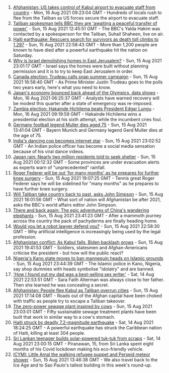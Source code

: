 1. [Afghanistan: US takes control of Kabul airport to evacuate staff from country](https://www.bbc.co.uk/news/world-asia-58227029) - Mon, 16 Aug 2021 09:23:04 GMT - Hundreds of locals rush to flee from the Taliban as US forces secure the airport to evacuate staff.
2. [Taliban spokesman tells BBC they are 'awaiting a peaceful transfer of power'](https://www.bbc.co.uk/news/world-asia-58220305) - Sun, 15 Aug 2021 12:45:51 GMT - The BBC's Yalda Hakim was contacted by a spokesperson for the Taliban, Suhail Shaheen, live on air.
3. [Haiti earthquake: Rescuers search for survivors as death toll climbs to 1,297](https://www.bbc.co.uk/news/world-latin-america-58222888) - Sun, 15 Aug 2021 22:58:43 GMT - More than 1,200 people are known to have died after a powerful earthquake hit the nation on Saturday.
4. [Why is Israel demolishing homes in East Jerusalem?](https://www.bbc.co.uk/news/world-middle-east-58201218) - Sun, 15 Aug 2021 23:01:17 GMT - Israel says the homes were built without planning permission and it is to try to keep East Jerusalem in order.
5. [Canada election: Trudeau calls snap summer campaign](https://www.bbc.co.uk/news/world-us-canada-58209031) - Sun, 15 Aug 2021 16:58:40 GMT - As Prime Minister Justin Trudeau goes to the polls two years early, here's what you need to know.
6. [Japan's economy bounced back ahead of the Olympics, data shows](https://www.bbc.co.uk/news/business-58227096) - Mon, 16 Aug 2021 06:25:37 GMT - Analysts have warned recovery will be modest this quarter after a state of emergency was re-imposed.
7. [Zambia election: Hakainde Hichilema beats President Edgar Lungu](https://www.bbc.co.uk/news/world-africa-58226695) - Mon, 16 Aug 2021 09:19:59 GMT - Hakainde Hichilema wins a presidential election at his sixth attempt, while the incumbent cries foul.
8. [Germany football legend Muller dies aged 75](https://www.bbc.co.uk/sport/football/58222495) - Sun, 15 Aug 2021 13:41:04 GMT - Bayern Munich and Germany legend Gerd Muller dies at the age of 75.
9. [India's dancing cop becomes internet star](https://www.bbc.co.uk/news/world-asia-india-58184026) - Sun, 15 Aug 2021 23:02:52 GMT - An Indian police officer has become a social media sensation because of his viral dance videos.
10. [Japan rain: Nearly two million residents told to seek shelter](https://www.bbc.co.uk/news/world-asia-58212803) - Sun, 15 Aug 2021 00:12:32 GMT - Some provinces are under evacuation alerts as experts warn of "unprecedented" rainfall.
11. [Roger Federer will be out 'for many months' as he prepares for further knee surgery](https://www.bbc.co.uk/sport/tennis/58223042) - Sun, 15 Aug 2021 19:07:25 GMT - Tennis great Roger Federer says he will be sidelined for "many months" as he prepares to have further knee surgery.
12. [Will Taliban take country back to past, asks John Simpson](https://www.bbc.co.uk/news/world-58224559) - Sun, 15 Aug 2021 18:01:56 GMT - What sort of nation will Afghanistan be after 2021, asks the BBC's world affairs editor John Simpson.
13. [There and back again: The epic adventures of China's wandering elephants](https://www.bbc.co.uk/news/world-asia-china-58196663) - Sun, 15 Aug 2021 23:41:23 GMT - After a mammoth journey across the country the pack of pachyderms are finally heading home.
14. [Would you let a robot lawyer defend you?](https://www.bbc.co.uk/news/business-58158820) - Sun, 15 Aug 2021 22:58:30 GMT - Why artificial intelligence is increasingly being used by the legal profession.
15. [Afghanistan conflict: As Kabul falls, Biden backlash grows](https://www.bbc.co.uk/news/world-us-canada-58224399) - Sun, 15 Aug 2021 19:41:53 GMT - Soldiers, statesmen and Afghan-Americans criticise the president - but how will the public react?
16. [Nigeria's Kano state moves to ban mannequin heads on Islamic grounds](https://www.bbc.co.uk/news/world-africa-58175709) - Sun, 15 Aug 2021 23:44:39 GMT - The Islamic police in Kano, Nigeria, say shop dummies with heads symbolise "idolatry" and are banned.
17. ['How I found out my dad was a best-selling sex writer'](https://www.bbc.co.uk/news/stories-58171940) - Sat, 14 Aug 2021 22:53:51 GMT - Sara Faith Alterman was always close to her father. Then she learned he was concealing a secret.
18. [Afghanistan: People flee Kabul as Taliban overrun cities](https://www.bbc.co.uk/news/world-middle-east-58225187) - Sun, 15 Aug 2021 17:14:08 GMT - Roads out of the Afghan capital have been choked with traffic as people try to escape a Taliban takeover.
19. [The zero-power sewage plant inspired by cows](https://www.bbc.co.uk/news/science-environment-58017501) - Sun, 15 Aug 2021 23:03:01 GMT - Fifty sustainable sewage treatment plants have been built that work in similar way to a cow's stomach.
20. [Haiti struck by deadly 7.2-magnitude earthquake](https://www.bbc.co.uk/news/world-latin-america-58216614) - Sat, 14 Aug 2021 18:24:25 GMT - A powerful earthquake has struck the Caribbean nation of Haiti, killing at least 304 people.
21. [Sri Lankan teenager builds solar-powered tuk-tuk from scraps](https://www.bbc.co.uk/news/world-asia-58192468) - Sat, 14 Aug 2021 23:00:15 GMT - Piranawan, 15, from Sri Lanka spent eight months of his Covid lockdown making his eco-friendly vehicle.
22. [ICYMI: Little Amal the walking refugee puppet and Perseid meteor shower](https://www.bbc.co.uk/news/world-58207989) - Sun, 15 Aug 2021 13:46:38 GMT - We also travel back to the Ice Age and to Sao Paulo's tallest building in this week's round-up.

